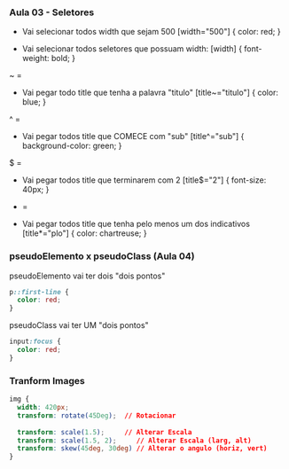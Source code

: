 





### Aula 03 - Seletores
- Vai selecionar todos width que sejam 500
[width="500"] {
  color: red;
}

- Vai selecionar todos seletores que possuam width:
[width] {
  font-weight: bold;
}

~ =
- Vai pegar todo title que tenha a palavra "titulo"
[title~="titulo"] {
  color: blue;
}

^ =
- Vai pegar todos title que COMECE com "sub"
[title^="sub"] {
  background-color: green;
}

$ = 
- Vai pegar todos title que terminarem com 2 
[title$="2"] {
  font-size: 40px;
}

* =
- Vai pegar todos title que tenha pelo menos um dos indicativos
[title*="plo"] {
  color: chartreuse;
}

### pseudoElemento x pseudoClass (Aula 04)

pseudoElemento vai ter dois "dois pontos"
```css
p::first-line {
  color: red;
}
```

pseudoClass vai ter UM "dois pontos"
```css
input:focus {
  color: red;
}
```

### Tranform Images

```css
img {
  width: 420px;
  transform: rotate(45Deg);  // Rotacionar
  
  transform: scale(1.5);     // Alterar Escala
  transform: scale(1.5, 2);     // Alterar Escala (larg, alt)
  transform: skew(45deg, 30deg) // Alterar o angulo (horiz, vert)
}
```